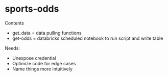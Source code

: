 # sports-odds

Contents
* get_data = data pulling functions
* get-odds = databricks scheduled notebook to run script and write table

Needs:
* Unexpose credential
* Optimize code for edge cases
* Name things more intuitively
